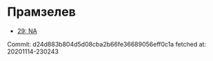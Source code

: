 # Прамзелев
- [29: NA](29.md)

Commit: d24d883b804d5d08cba2b66fe36689056eff0c1a
 fetched at: 20201114-230243

